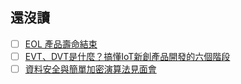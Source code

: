 ## 還沒讀
- [ ] [EOL 產品壽命結束](https://zh.m.wikipedia.org/zh-tw/%E7%94%A2%E5%93%81%E5%A3%BD%E5%91%BD%E7%B5%90%E6%9D%9F)
- [ ] [EVT、DVT是什麼？搞懂IoT新創產品開發的六個階段](https://mag.addmaker.tw/2019/11/15/evt%E3%80%81dvt%E6%98%AF%E4%BB%80%E9%BA%BC%EF%BC%9F%E6%90%9E%E6%87%82iot-%E6%96%B0%E5%89%B5%E7%94%A2%E5%93%81%E9%96%8B%E7%99%BC%E7%9A%84%E5%85%AD%E5%80%8B%E9%9A%8E%E6%AE%B5/)
- [ ] [資料安全與簡單加密演算法見面會](https://ithelp.ithome.com.tw/users/20103434/ironman/1225?page=3)